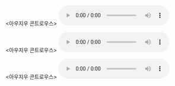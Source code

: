 
<아우지우 콘트로우스>
<audio controls>
<source src="https://bafybeidhhyxhrh4uawhqauhvguxqf6cl62idtthoa3lorfqzxltykk7tsa.ipfs.dweb.link/Peter%20Grinspoon%20MD%20-%20Seeing%20Through%20The%20Smoke.m4b" type="audio/mpeg">
<source src="https://bafybeidhhyxhrh4uawhqauhvguxqf6cl62idtthoa3lorfqzxltykk7tsa.ipfs.dweb.link/Peter%20Grinspoon%20MD%20-%20Seeing%20Through%20The%20Smoke.m4b" type="audio/mpeg">
</아우지우>
</audio>

<아우지우 콘트로우스>
<audio controls>
<source src="https://bafybeievtbysmordpq4jqu7khm2lgpxvjoronc3pr3go6sgvgg46e2y4ia.ipfs.dweb.link/?filename=Terence+McKenna+-+Food+of+the+Gods.m4b" type="audio/mpeg">
<source src="https://bafybeievtbysmordpq4jqu7khm2lgpxvjoronc3pr3go6sgvgg46e2y4ia.ipfs.dweb.link/?filename=Terence+McKenna+-+Food+of+the+Gods.m4b" type="audio/mpeg">
</아우지우>
</audio>

<아우지우 콘트로우스>
<audio controls>
<source src="https://bafybeihk4hfwwmw2sqxe5fsghyqw2uf2yyussbh7664hpucgitffysoqi4.ipfs.dweb.link/?filename=Terence+McKenna+-+True+Hallucinations.mp3" type="audio/mpeg">
<source src="https://bafybeihk4hfwwmw2sqxe5fsghyqw2uf2yyussbh7664hpucgitffysoqi4.ipfs.dweb.link/?filename=Terence+McKenna+-+True+Hallucinations.mp3" type="audio/mpeg">
</아우지우>
</audio>
